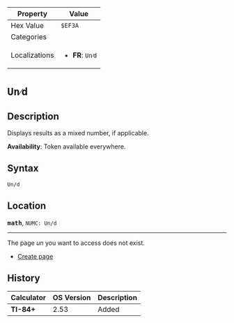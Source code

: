 | Property      | Value |
|---------------|-------|
| Hex Value     | `$EF3A`|
| Categories    | <ul></ul> |
| Localizations | <ul><li><b>FR</b>: `Un⁄d`</li></ul> |

# `Un⁄d`

## Description
Displays results as a mixed number, if applicable.


<b>Availability</b>: Token available everywhere.

## Syntax
`Un/d`

## Location
<tt><kbd><b>math</b></kbd></tt>, `NUMC: Un/d`
<hr>

The page _un_ you want to access does not exist.

*   [Create page](javascript:;)

## History
| Calculator | OS Version | Description |
|------------|------------|-------------|
| <b>TI-84+</b> | 2.53 | Added |


